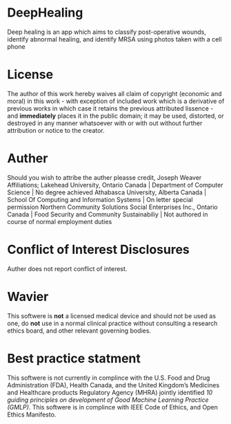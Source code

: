 # DeepHealing
Deep healing is an app which aims to classify post-operative wounds, identify abnormal healing, and identify MRSA using photos taken with a cell phone  
# License 
The author of this work hereby waives all claim of copyright (economic and moral) in this work - with exception of included work which is a derivative of previous works in which case it retains the previous attributed lissence -  and **immediately** places it in the public domain; it may be used, distorted, or destroyed in any manner whatsoever with or with out without further attribution or notice to the creator. 
# Auther
Should you wish to attribe the auther pleasse credit, 
Joseph Weaver 
Affiliations;
Lakehead University, Ontario Canada | Department of Computer Science | No degree achieved 
Athabasca University, Alberta Canada | School Of Computing and Information Systems | On letter special permission
Northern Community Solutions Social Enterprises Inc., Ontario Canada | Food Security and Community Sustainabiliy | Not authored in course of normal employment duties 
# Conflict of Interest Disclosures
Auther does not report conflict of interest.
# Wavier 
This softwere is **not** a licensed medical device and should not be used as one, do **not** use in a normal clinical practice without consulting a research ethics board, and other relevant governing bodies.
# Best practice statment
This softwere is not currently in complince with the U.S. Food and Drug Administration (FDA), Health Canada, and the United Kingdom’s Medicines and Healthcare products Regulatory Agency (MHRA) jointly identified *10 guiding principles on development of Good Machine Learning Practice (GMLP)*. This softwere is in complince with IEEE Code of Ethics, and Open Ethics Manifesto.
